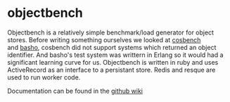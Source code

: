 objectbench
===========

Objectbench is a relatively simple benchmark/load generator for object stores. Before writing something ourselves we looked at <a href="https://github.com/intel-cloud/cosbench">cosbench</a> and <a href="http://basho.com/riak/">basho</a>, cosbench did not support systems which returned an object identifier. And basho's test system was writtern in Erlang so it would had a significant learning curve for us. Objectbench is written in ruby and uses ActiveRecord as an interface to a persistant store. Redis and resque are used to run worker code. 

Documentation can be found in the <a href="https://github.com/wtsi-ssg/objectbench/wiki">github wiki</a>

